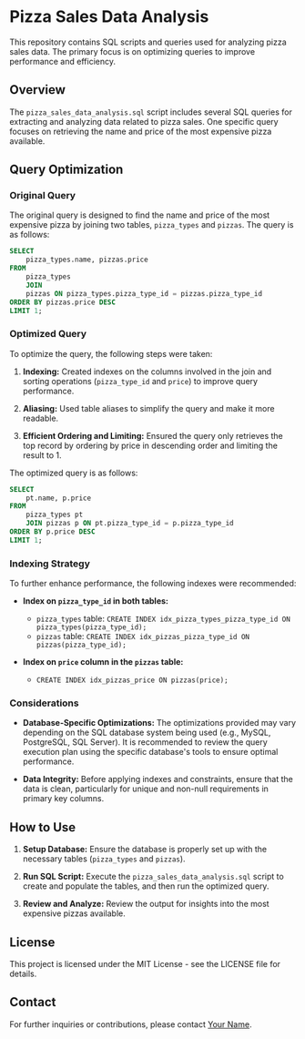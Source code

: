 
# Pizza Sales Data Analysis

This repository contains SQL scripts and queries used for analyzing pizza sales data. The primary focus is on optimizing queries to improve performance and efficiency.

## Overview

The `pizza_sales_data_analysis.sql` script includes several SQL queries for extracting and analyzing data related to pizza sales. One specific query focuses on retrieving the name and price of the most expensive pizza available.

## Query Optimization

### Original Query

The original query is designed to find the name and price of the most expensive pizza by joining two tables, `pizza_types` and `pizzas`. The query is as follows:

```sql
SELECT 
    pizza_types.name, pizzas.price
FROM
    pizza_types
    JOIN
    pizzas ON pizza_types.pizza_type_id = pizzas.pizza_type_id
ORDER BY pizzas.price DESC
LIMIT 1;
```

### Optimized Query

To optimize the query, the following steps were taken:

1. **Indexing:** Created indexes on the columns involved in the join and sorting operations (`pizza_type_id` and `price`) to improve query performance.

2. **Aliasing:** Used table aliases to simplify the query and make it more readable.

3. **Efficient Ordering and Limiting:** Ensured the query only retrieves the top record by ordering by price in descending order and limiting the result to 1.

The optimized query is as follows:

```sql
SELECT 
    pt.name, p.price
FROM
    pizza_types pt
    JOIN pizzas p ON pt.pizza_type_id = p.pizza_type_id
ORDER BY p.price DESC
LIMIT 1;
```

### Indexing Strategy

To further enhance performance, the following indexes were recommended:

- **Index on `pizza_type_id` in both tables:**
  - `pizza_types` table: `CREATE INDEX idx_pizza_types_pizza_type_id ON pizza_types(pizza_type_id);`
  - `pizzas` table: `CREATE INDEX idx_pizzas_pizza_type_id ON pizzas(pizza_type_id);`

- **Index on `price` column in the `pizzas` table:**
  - `CREATE INDEX idx_pizzas_price ON pizzas(price);`

### Considerations

- **Database-Specific Optimizations:** The optimizations provided may vary depending on the SQL database system being used (e.g., MySQL, PostgreSQL, SQL Server). It is recommended to review the query execution plan using the specific database's tools to ensure optimal performance.

- **Data Integrity:** Before applying indexes and constraints, ensure that the data is clean, particularly for unique and non-null requirements in primary key columns.

## How to Use

1. **Setup Database:** Ensure the database is properly set up with the necessary tables (`pizza_types` and `pizzas`).

2. **Run SQL Script:** Execute the `pizza_sales_data_analysis.sql` script to create and populate the tables, and then run the optimized query.

3. **Review and Analyze:** Review the output for insights into the most expensive pizzas available.

## License

This project is licensed under the MIT License - see the LICENSE file for details.

## Contact

For further inquiries or contributions, please contact [Your Name](mailto:your.email@example.com).
